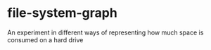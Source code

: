 # file-system-graph
An experiment in different ways of representing how much space is consumed on a hard drive
